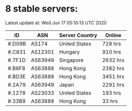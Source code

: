 # 8 stable servers:

Latest update at: Wed Jun 17 05:10:13 UTC 2020

| ID | ASN | Server Country | Online |
| -- | --- | -------------- | ------ |
| #.D09B | AS174 | United States | 728 hrs |
| #.C831 | AS12301 | Hungary | 910 hrs |
| #.7F1D | AS63949 | Singapore | 2632 hrs |
| #.B6F8 | AS63888 | Hong Kong | 2382 hrs |
| #.BD3E | AS63888 | Hong Kong | 3451 hrs |
| #.2A79 | AS63949 | Japan | 2291 hrs |
| #.1278 | AS23033 | United States | 193 hrs |
| #.33B9 | AS63888 | Hong Kong | 33 hrs |

